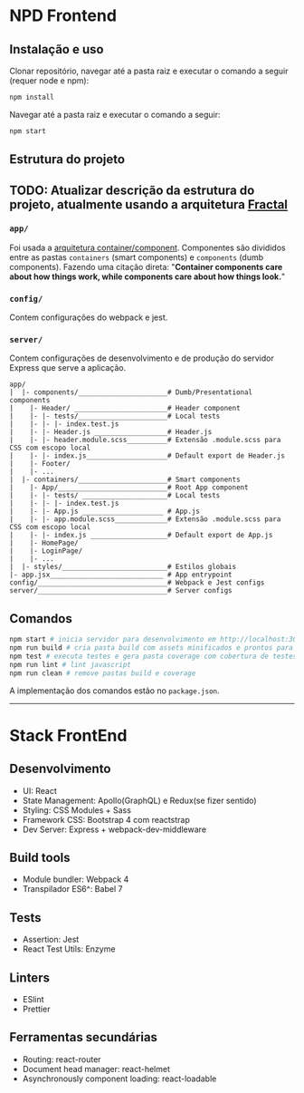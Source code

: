 # NPD Frontend

## Instalação e uso
Clonar repositório, navegar até a pasta raiz e executar o comando a seguir (requer node e npm):
```sh
npm install
```
Navegar até a pasta raiz e executar o comando a seguir:
```sh
npm start
```

## Estrutura do projeto

## TODO: Atualizar descrição da estrutura do projeto, atualmente usando a arquitetura [Fractal](https://hackernoon.com/fractal-a-react-app-structure-for-infinite-scale-4dab943092af)

### `app/`
Foi usada a  [arquitetura container/component](https://medium.com/@dan_abramov/smart-and-dumb-components-7ca2f9a7c7d0#.4rmjqneiw). Componentes são divididos entre as pastas `containers` (smart components) e `components` (dumb components). Fazendo uma citação direta: "**Container components care about how things work, while components care about how things look.**"
### `config/`
Contem configurações do webpack e jest.
### `server/`
Contem configurações de desenvolvimento e de produção do servidor Express que serve a aplicação.
````
app/
|  |- components/______________________# Dumb/Presentational components
|    |- Header/ _______________________# Header component
|    |- |- tests/______________________# Local tests
|    |- |- |- index.test.js
|    |- |- Header.js __________________# Header.js
|    |- |- header.module.scss__________# Extensão .module.scss para CSS com escopo local
|    |- |- index.js____________________# Default export de Header.js
|    |- Footer/
|    |- ...
|  |- containers/______________________# Smart components
|    |- App/___________________________# Root App component
|    |- |- tests/ _____________________# Local tests
|    |- |- |- index.test.js
|    |- |- App.js ____________________ # App.js
|    |- |- app.module.scss_____________# Extensão .module.scss para CSS com escopo local
|    |- |- index.js ___________________# Default export de App.js
|    |- HomePage/
|    |- LoginPage/
|    |- ...
|  |- styles/__________________________# Estilos globais
|- app.jsx____________________________ # App entrypoint
config/________________________________# Webpack e Jest configs
server/________________________________# Server configs
````
## Comandos

```sh
npm start # inicia servidor para desenvolvimento em http://localhost:3000
npm run build # cria pasta build com assets minificados e prontos para produção
npm test # executa testes e gera pasta coverage com cobertura de testes
npm run lint # lint javascript
npm run clean # remove pastas build e coverage
```
A implementação dos comandos estão no `package.json`.
***
# Stack FrontEnd
## Desenvolvimento
* UI: React
* State Management: Apollo(GraphQL) e Redux(se fizer sentido)
* Styling: CSS Modules + Sass
* Framework CSS: Bootstrap 4 com reactstrap
* Dev Server: Express + webpack-dev-middleware

## Build tools
* Module bundler: Webpack 4
* Transpilador ES6^: Babel 7

## Tests
* Assertion: Jest
* React Test Utils: Enzyme

## Linters
* ESlint
* Prettier

## Ferramentas secundárias
* Routing: react-router
* Document head manager: react-helmet
* Asynchronously component loading: react-loadable

